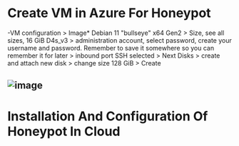 # Create VM in Azure For Honeypot
-VM configuration > Image* Debian 11 "bullseye" x64 Gen2 > Size, see all sizes, 16 GiB D4s_v3 > administration account, select password, create your username and password. Remember to save it somewhere so you can remember it for later > inbound port SSH selected > Next Disks > create and attach new disk > change size 128 GiB > Create 


![image](https://github.com/ali0999109/Honeypot/assets/145396907/9257d2b7-364b-4bc6-99f2-20e81c964d34)
-------
# Installation And Configuration Of Honeypot In Cloud
